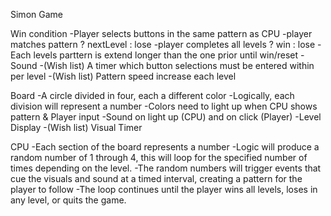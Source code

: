 Simon Game

Win condition
    -Player selects buttons in the same pattern as CPU
    -player matches pattern ? nextLevel : lose
    -player completes all levels ? win : lose 
    -Each levels parttern is extend longer than the one prior
    until win/reset
    -Sound
    -(Wish list) A timer which button selections must be entered within per level
    -(Wish list) Pattern speed increase each level

Board
    -A circle divided in four, each a different color
    -Logically, each division will represent a number
    -Colors need to light up when CPU shows pattern & Player input
    -Sound on light up (CPU) and on click (Player)
    -Level Display
    -(Wish list) Visual Timer

CPU
    -Each section of the board represents a number
    -Logic will produce a random number of 1 through 4,
        this will loop for the specified number of times
        depending on the level.
    -The random numbers will trigger events that cue the visuals
        and sound at a timed interval, creating a pattern for the
         player to follow
    -The loop continues until the player wins all levels, loses in any level,
    or quits the game.

